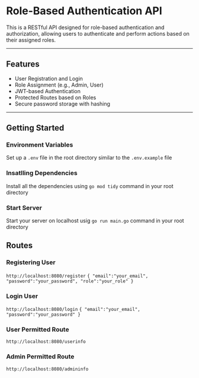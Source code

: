 # Role-Based Authentication API

This is a RESTful API designed for role-based authentication and authorization, allowing users to authenticate and perform actions based on their assigned roles.

---

## Features

- User Registration and Login
- Role Assignment (e.g., Admin, User)
- JWT-based Authentication
- Protected Routes based on Roles
- Secure password storage with hashing

---

## Getting Started

### Environment Variables

Set up a `.env` file in the root directory similar to the `.env.example` file

### Insatlling Dependencies

Install all the dependencies using `go mod tidy` command in your root directory

### Start Server

Start your server on localhost usig  `go run main.go` command in your root directory

## Routes
### Registering User
`http://localhost:8080/register`
`{
  "email":"your_email",
  "password":"your_password",
  "role":"your_role"
}`

### Login User
`http://localhost:8080/login`
`{
  "email":"your_email",
  "password":"your_password"
}`

### User Permitted Route
`http://localhost:8080/userinfo`

### Admin Permitted Route
`http://localhost:8080/admininfo`
